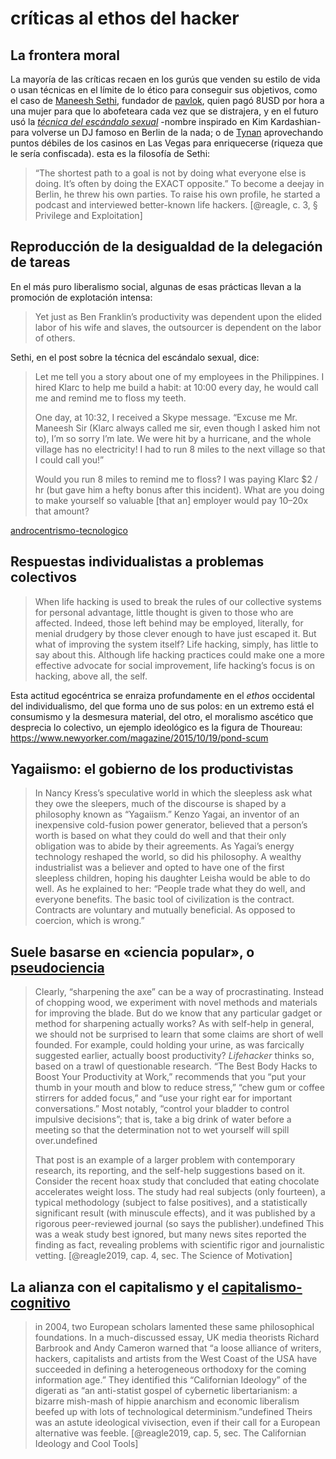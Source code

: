 # críticas al ethos del hacker

## La frontera moral

La mayoría de las críticas recaen en los gurús que venden su estilo de vida o usan técnicas en el límite de lo ético para conseguir sus objetivos, como el caso de [Maneesh Sethi](https://hackthesystem.com/about/), fundador de [pavlok](https://pavlok.com/), quien pagó 8USD por hora a una mujer para que lo abofeteara cada vez que se distrajera, y en el futuro usó la [*técnica del escándalo sexual*](https://www.scotthyoung.com/blog/2012/02/06/sex-scandal-technique/) -nombre inspirado en Kim Kardashian- para volverse un DJ famoso en Berlin de la nada; o de [Tynan](https://tynan.com/regret/) aprovechando puntos débiles de los casinos en Las Vegas para enriquecerse (riqueza que le sería confiscada). esta es la filosofía de Sethi:

 >
 > “The shortest path to a goal is not by doing what everyone else is doing. It’s often by doing the EXACT opposite.” To become a deejay in Berlin, he threw his own parties. To raise his own profile, he started a podcast and interviewed better-known life hackers. [@reagle, c. 3, § Privilege and Exploitation]

## Reproducción de la desigualdad de la delegación de tareas

En el más puro liberalismo social, algunas de esas prácticas llevan a la promoción de explotación intensa:

 >
 > Yet just as Ben Franklin’s productivity was dependent upon the elided labor of his wife and slaves, the outsourcer is dependent on the labor of others.

Sethi, en el post sobre la técnica del escándalo sexual, dice:

 >
 > Let me tell you a story about one of my employees in the Philippines. I hired Klarc to help me build a habit: at 10:00 every day, he would call me and remind me to floss my teeth.
 >
 > One day, at 10:32, I received a Skype message. “Excuse me Mr. Maneesh Sir (Klarc always called me sir, even though I asked him not to), I’m so sorry I’m late. We were hit by a hurricane, and the whole village has no electricity! I had to run 8 miles to the next village so that I could call you!”
 >
 > Would you run 8 miles to remind me to floss? I was paying Klarc $2 / hr (but gave him a hefty bonus after this incident). What are you doing to make yourself so valuable [that an] employer would pay 10–20x that amount?

[androcentrismo-tecnologico](androcentrismo-tecnologico.md)

## Respuestas individualistas a problemas colectivos

 >
 > When life hacking is used to break the rules of our collective systems for personal advantage, little thought is given to those who are affected. Indeed, those left behind may be employed, literally, for menial drudgery by those clever enough to have just escaped it. But what of improving the system itself? Life hacking, simply, has little to say about this. Although life hacking practices could make one a more effective advocate for social improvement, life hacking’s focus is on hacking, above all, the self.

Esta actitud egocéntrica se enraiza profundamente en el *ethos* occidental del individualismo, del que forma uno de sus polos: en un extremo está el consumismo y la desmesura material, del otro, el moralismo ascético que desprecia lo colectivo, un ejemplo ideológico es la figura de Thoureau: <https://www.newyorker.com/magazine/2015/10/19/pond-scum>

## Yagaiismo: el gobierno de los productivistas

 >
 > In Nancy Kress’s speculative world in which the sleepless ask what they owe the sleepers, much of the discourse is shaped by a philosophy known as “Yagaiism.” Kenzo Yagai, an inventor of an inexpensive cold-fusion power generator, believed that a person’s worth is based on what they could do well and that their only obligation was to abide by their agreements. As Yagai’s energy technology reshaped the world, so did his philosophy. A wealthy industrialist was a believer and opted to have one of the first sleepless children, hoping his daughter Leisha would be able to do well. As he explained to her: “People trade what they do well, and everyone benefits. The basic tool of civilization is the contract. Contracts are voluntary and mutually beneficial. As opposed to coercion, which is wrong.”

## Suele basarse en «ciencia popular», o [pseudociencia](pseudociencia.md)

 >
 > Clearly, “sharpening the axe” can be a way of procrastinating. Instead of chopping wood, we experiment with novel methods and materials for improving the blade. But do we know that any particular gadget or method for sharpening actually works? As with self-help in general, we should not be surprised to learn that some claims are short of well founded. For example, could holding your urine, as was farcically suggested earlier, actually boost productivity? *Lifehacker* thinks so, based on a trawl of questionable research. “The Best Body Hacks to Boost Your Productivity at Work,” recommends that you “put your thumb in your mouth and blow to reduce stress,” “chew gum or coffee stirrers for added focus,” and “use your right ear for important conversations.” Most notably, “control your bladder to control impulsive decisions”; that is, take a big drink of water before a meeting so that the determination not to wet yourself will spill over.undefined
 >
 > That post is an example of a larger problem with contemporary research, its reporting, and the self-help suggestions based on it. Consider the recent hoax study that concluded that eating chocolate accelerates weight loss. The study had real subjects (only fourteen), a typical methodology (subject to false positives), and a statistically significant result (with minuscule effects), and it was published by a rigorous peer-reviewed journal (so says the publisher).undefined This was a weak study best ignored, but many news sites reported the finding as fact, revealing problems with scientific rigor and journalistic vetting. [@reagle2019, cap. 4, sec. The Science of Motivation]

## La alianza con el capitalismo y el  [capitalismo-cognitivo](capitalismo-cognitivo.md)

 >
 > in 2004, two European scholars lamented these same philosophical foundations. In a much-discussed essay, UK media theorists Richard Barbrook and Andy Cameron warned that “a loose alliance of writers, hackers, capitalists and artists from the West Coast of the USA have succeeded in defining a heterogeneous orthodoxy for the coming information age.” They identified this “Californian Ideology” of the digerati as “an anti-statist gospel of cybernetic libertarianism: a bizarre mish-mash of hippie anarchism and economic liberalism beefed up with lots of technological determinism.”undefined Theirs was an astute ideological vivisection, even if their call for a European alternative was feeble. [@reagle2019, cap. 5, sec. The Californian Ideology and Cool Tools]
